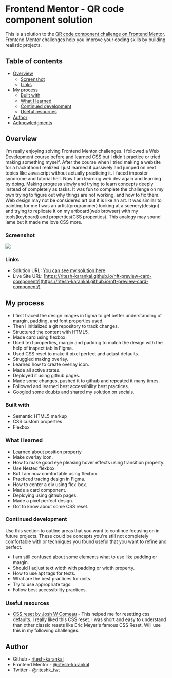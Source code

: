 # Frontend Mentor - QR code component solution

This is a solution to the [QR code component challenge on Frontend Mentor](https://www.frontendmentor.io/challenges/qr-code-component-iux_sIO_H). Frontend Mentor challenges help you improve your coding skills by building realistic projects.

## Table of contents

-   [Overview](#overview)
    -   [Screenshot](#screenshot)
    -   [Links](#links)
-   [My process](#my-process)
    -   [Built with](#built-with)
    -   [What I learned](#what-i-learned)
    -   [Continued development](#continued-development)
    -   [Useful resources](#useful-resources)
-   [Author](#author)
-   [Acknowledgments](#acknowledgments)

## Overview

I'm really enjoying solving Frontend Mentor challenges. I followed a Web Development course before and learned CSS but I didn't practice or tried making something myself. After the course when I tried making a website for a hackathon I realized I just learned it passively and jumped on next topics like Javascript without actually practicing it. I faced imposter syndrome and tutorial hell. Now I am learning web dev again and learning by doing. Making progress slowly and trying to learn concepts deeply instead of completely as tasks. It was fun to complete the challenge on my own trying to figure out why things are not working, and how to fix them. Web design may not be considered art but it is like an art. It was similar to painting for me I was an artist(programmer) looking at a scenery(design) and trying to replicate it on my artboard(web browser) with my tools(keyboard) and properties(CSS properties). This analogy may sound lame but it made me love CSS more.

### Screenshot

![](./screenshot.jpg)

### Links

-   Solution URL: [You can see my solution here](https://your-solution-url.comhttps://www.frontendmentor.io/solutions/qr-code-component-using-css-flexbox-and-html5-rk3LIdsmc)
-   Live Site URL: [https://ritesh-karankal.github.io/nft-preview-card-component/](https://ritesh-karankal.github.io/nft-preview-card-component/)

## My process

-   I first traced the design images in figma to get better understanding of margin, padding, and font properties used.
-   Then I initialized a git repository to track changes.
-   Structured the content with HTML5.
-   Made card using flexbox.
-   Used text properties, margin and padding to match the design with the help of inspect tab in Figma.
-   Used CSS reset to make it pixel perfect and adjust defaults.
-   Struggled making overlay.
-   Learned how to create overlay icon. 
-   Made all active states.
-   Deployed it using github pages.
-   Made some changes, pushed it to github and repeated it many times.
-   Followed and learned best accessibility best practices.
-   Googled some doubts and shared my solution on socials.

### Built with

-   Semantic HTML5 markup
-   CSS custom properties
-   Flexbox
<!-- - CSS Grid
-   Mobile-first workflow
-   [React](https://reactjs.org/) - JS library
-   [Next.js](https://nextjs.org/) - React framework
-   [Styled Components](https://styled-components.com/) - For styles -->

### What I learned

-   Learned about position property
-   Make overlay icon.
-   How to make good eye pleasing hover effects using transition property.
-   Use Nested flexbox.
-   But I am now comfortable using flexbox.
-   Practiced tracing design in Figma.
-   How to center a div using flex-box.
-   Made a card component.
-   Deploying using github pages.
-   Made a pixel perfect design.
-   Got to know about some CSS reset.

### Continued development

Use this section to outline areas that you want to continue focusing on in future projects. These could be concepts you're still not completely comfortable with or techniques you found useful that you want to refine and perfect.

- I am still confused about some elements what to use like padding or margin.
- Should I adjust text width with padding or width property.
- How to use apt tags for texts.
- What are the best practices for units.
- Try to use appropriate tags.
- Follow best accessibility practices.

### Useful resources

-   [CSS reset by Josh W Comeau](https://www.joshwcomeau.com/css/custom-css-reset/) - This helped me for resetting css defaults. I really liked this CSS reset. I was short and easy to understand than other classic resets like Eric Meyer's famous CSS Reset. Will use this in my following challenges.

## Author

-   Github - [ritesh-karankal](https://github.com/ritesh-karankal)
-   Frontend Mentor - [@ritesh-karankal](https://www.frontendmentor.io/profile/ritesh-karankal)
-   Twitter - [@riteshk_twt](https://twitter.com/riteshk_twt)
